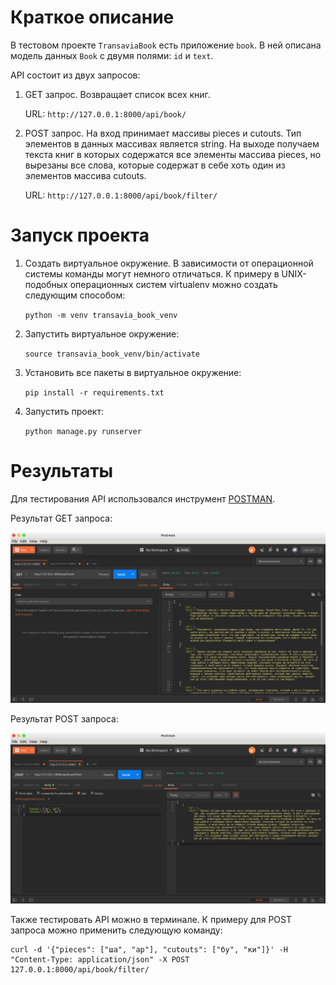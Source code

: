 # Краткое описание

В тестовом проекте `TransaviaBook` есть приложение `book`. В ней описана модель данных `Book` c двумя полями: `id` и `text`.

API состоит из двух запросов:

1) GET запрос. Возвращает список всех книг.

   URL: `http://127.0.0.1:8000/api/book/`

2) POST запрос. На вход принимает массивы pieces и cutouts. Тип элементов в данных массивах является string. На выходе получаем текста книг в которых содержатся все элементы массива pieces, но вырезаны все слова, которые содержат в себе хоть один из элементов массива cutouts.

   URL: `http://127.0.0.1:8000/api/book/filter/`

# Запуск проекта
1) Создать виртуальное окружение. В зависимости от операционной системы команды могут немного отличаться. К примеру в UNIX-подобных операционных систем virtualenv можно создать следующим способом:

    `python -m venv transavia_book_venv`
    
2) Запустить виртуальное окружение:
   
   `source transavia_book_venv/bin/activate`

3) Установить все пакеты в виртуальное окружение:

   `pip install -r requirements.txt`

4) Запустить проект:

   `python manage.py runserver`

# Результаты

Для тестирования API использовался инструмент [POSTMAN](https://www.getpostman.com/).

Результат GET запроса:

![](https://github.com/NogerbekNurzhan/TransaviaBook/blob/master/screenshots/1.png)

Результат POST запроса:

![](https://github.com/NogerbekNurzhan/TransaviaBook/blob/master/screenshots/2.png)

Также тестировать API можно в терминале. К примеру для POST запроса можно применить следующую команду:

```
curl -d '{"pieces": ["ша", "ар"], "cutouts": ["бу", "ки"]}' -H "Content-Type: application/json" -X POST 127.0.0.1:8000/api/book/filter/
```
